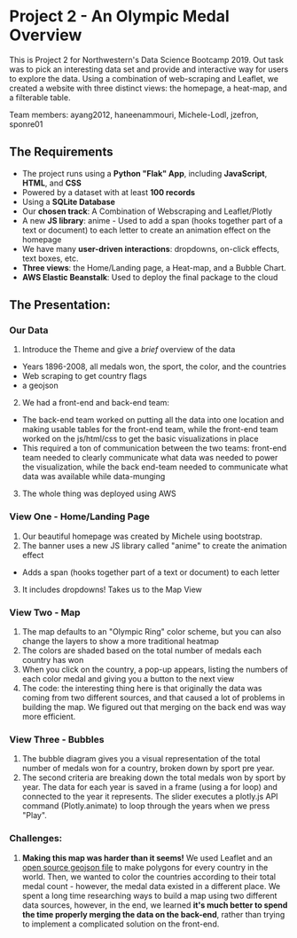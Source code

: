 # Project 2 - An Olympic Medal Overview
This is Project 2 for Northwestern's Data Science Bootcamp 2019. Out task was to pick an interesting data set and provide and interactive way for users to explore the data. Using a combination of web-scraping and Leaflet, we created a website with three distinct views: the homepage, a heat-map, and a filterable table.

Team members: ayang2012, haneenammouri, Michele-Lodl, jzefron, sponre01


## The Requirements
- The project runs using a __Python "Flak" App__, including __JavaScript__, __HTML__, and __CSS__
- Powered by a dataset with at least __100 records__
- Using a __SQLite Database__
- Our __chosen track__: A Combination of Webscraping and Leaflet/Plotly
- A new __JS library__: anime - Used to add a span (hooks together part of a text or document) to each letter to create an animation effect on the homepage
- We have many __user-driven interactions__: dropdowns, on-click effects, text boxes, etc.
- __Three views__: the Home/Landing page, a Heat-map, and a Bubble Chart.
- __AWS Elastic Beanstalk__: Used to deploy the final package to the cloud

## The Presentation:

### Our Data
1) Introduce the Theme and give a _brief_ overview of the data
- Years 1896-2008, all medals won, the sport, the color, and the countries
- Web scraping to get country flags
- a geojson

2) We had a front-end and back-end team:
- The back-end team worked on putting all the data into one location and making usable tables for the front-end team, while the front-end team worked on the js/html/css to get the basic visualizations in place
- This required a ton of communication between the two teams: front-end team needed to clearly communicate what data was needed to power the visualization, while the back end-team needed to communicate what data was available while data-munging

3) The whole thing was deployed using AWS

### View One - Home/Landing Page
1) Our beautiful homepage was created by Michele using bootstrap. 
2) The banner uses a new JS library called "anime" to create the animation effect
- Adds a span (hooks together part of a text or document) to each letter
3) It includes dropdowns! Takes us to the Map View

### View Two - Map
1) The map defaults to an "Olympic Ring" color scheme, but you can also change the layers to show a more traditional heatmap
2) The colors are shaded based on the total number of medals each country has won
3) When you click on the country, a pop-up appears, listing the numbers of each color medal and giving you a button to the next view
4) The code: the interesting thing here is that originally the data was coming from two different sources, and that caused a lot of problems in building the map. We figured out that merging on the back end was way more efficient.

### View Three - Bubbles
1) The bubble diagram gives you a visual representation of the total number of medals won for a country, broken down by sport pre year. 
2) The second criteria are breaking down the total medals won by sport by year. The data for each year is saved in a frame (using a for loop) and connected to the year it represents. The slider executes a plotly.js API command (Plotly.animate) to loop through the years when we press "Play".



### Challenges:
1. __Making this map was harder than it seems!__ We used Leaflet and an [open source geojson file](https://github.com/datasets/geo-countries) to make polygons for every country in the world. Then, we wanted to color the countries according to their total medal count - however, the medal data existed in a different place. We spent a long time researching ways to build a map using two different data sources, however, in the end, we learned __it's much better to spend the time properly merging the data on the back-end__, rather than trying to implement a complicated solution on the front-end.
